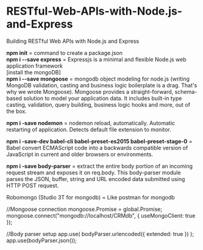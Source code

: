 # RESTful-Web-APIs-with-Node.js-and-Express <br>
Building RESTful Web APIs with Node.js and Express<br>


<b>npm init</b> = command to create a package.json<br>
<b>npm i --save express</b>  = Expressjs is a minimal and flexible Node.js web application framework<br>
[install the mongoDB]<br>
<b>npm i --save mongoose</b> = mongodb object modeling for node.js (writing MongoDB validation, casting and business logic boilerplate is a drag. That's why we wrote Mongoose). Mongoose provides a straight-forward, schema-based solution to model your application data. It includes built-in type casting, validation, query building, business logic hooks and more, out of the box.<br>

<b>npm i -save nodemon</b> = nodemon reload, automatically. Automatic restarting of application. Detects default file extension to monitor.<br>

<b>npm i -save-dev babel-cli babel-preset-es2015 babel-preset-stage-0</b> = Babel convert ECMAScript code into a backwards compatible version of JavaScript in current and older browsers or environments.


<b>npm i -save body-parser</b> = extract the entire body portion of an incoming request stream and exposes it on req.body. This body-parser module parses the JSON, buffer, string and URL encoded data submitted using HTTP POST request.


Robomongo (Studio 3T for mongodb) = Like postman for mongodb

//Mongoose connection
mongoose.Promise = global.Promise;
mongoose.connect("mongodb://localhost/CRMdb", {
  useMongoClient: true
});

//Body parser setup
app.use(
  bodyParser.urlencoded({
    extended: true
  })
);
app.use(bodyParser.json());
